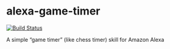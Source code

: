 # alexa-game-timer

[![Build Status](https://travis-ci.org/artemeknyazev/alexa-game-timer.svg?branch=master)](https://travis-ci.org/artemeknyazev/alexa-game-timer)

A simple “game timer” (like chess timer) skill for Amazon Alexa
